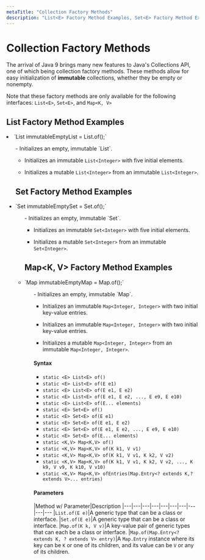 ```yaml
---
metaTitle: "Collection Factory Methods"
description: "List<E> Factory Method Examples, Set<E> Factory Method Examples, Map<K, V> Factory Method Examples"
---
```


# Collection Factory Methods


The arrival of Java 9 brings many new features to Java's Collections API, one of which being collection factory methods.  These methods allow for easy initialization of **immutable** collections, whether they be empty or nonempty.

Note that these factory methods are only available for the following interfaces: `List<E>`, `Set<E>`, and `Map<K, V>`



## List<E> Factory Method Examples


<li>`List<Integer> immutableEmptyList = List.of();`
<ul>
- Initializes an empty, immutable `List<Integer>`.

- Initializes an immutable `List<Integer>` with five initial elements.

- Initializes a mutable `List<Integer>` from an immutable `List<Integer>`.



## Set<E> Factory Method Examples


<li>`Set<Integer> immutableEmptySet = Set.of();`
<ul>
- Initializes an empty, immutable `Set<Integer>`.

- Initializes an immutable `Set<Integer>` with five initial elements.

- Initializes a mutable `Set<Integer>` from an immutable `Set<Integer>`.



## Map<K, V> Factory Method Examples


<li>`Map<Integer, Integer> immutableEmptyMap = Map.of();`
<ul>
- Initializes an empty, immutable `Map<Integer, Integer>`.

- Initializes an immutable `Map<Integer, Integer>` with two initial key-value entries.

- Initializes an immutable `Map<Integer, Integer>` with two initial key-value entries.

- Initializes a mutable `Map<Integer, Integer>` from an immutable `Map<Integer, Integer>`.



#### Syntax


- `static <E> List<E> of​()`
- `static <E> List<E> of​(E e1)`
- `static <E> List<E> of​(E e1, E e2)`
- `static <E> List<E> of​(E e1, E e2, ..., E e9, E e10)`
- `static <E> List<E> of​(E... elements)`
- `static <E> Set<E> of​()`
- `static <E> Set<E> of​(E e1)`
- `static <E> Set<E> of​(E e1, E e2)`
- `static <E> Set<E> of​(E e1, E e2, ..., E e9, E e10)`
- `static <E> Set<E> of​(E... elements)`
- `static <K,V> Map<K,V> of()`
- `static <K,V> Map<K,V> of(K k1, V v1)`
- `static <K,V> Map<K,V> of(K k1, V v1, K k2, V v2)`
- `static <K,V> Map<K,V> of(K k1, V v1, K k2, V v2, ..., K k9, V v9, K k10, V v10)`
- `static <K,V> Map<K,V> ofEntries​(Map.Entry<? extends K,? extends V>... entries)`



#### Parameters


|Method w/ Parameter|Description
|---|---|---|---|---|---|---|---|---|---
|`List.of(E e)`|A generic type that can be a class or interface.
|`Set.of(E e)`|A generic type that can be a class or interface.
|`Map.of(K k, V v)`|A key-value pair of generic types that can each be a class or interface.
|`Map.of(Map.Entry<? extends K, ? extends V> entry)`|A `Map.Entry` instance where its key can be `K` or one of its children, and its value can be `V` or any of its children.

